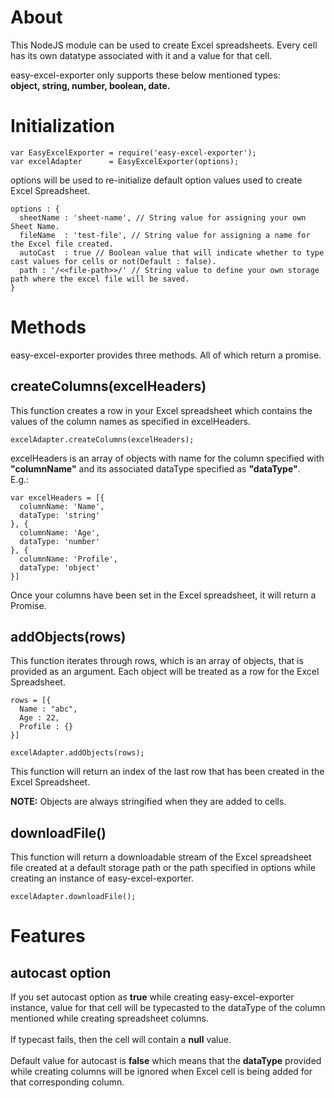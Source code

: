 # About
This NodeJS module can be used to create Excel spreadsheets.
Every cell has its own datatype associated with it and a value for that cell.

easy-excel-exporter only supports these below mentioned types:<br><b>object, string, number, boolean, date.</b>

# Initialization
```
var EasyExcelExporter = require('easy-excel-exporter');
var excelAdapter      = EasyExcelExporter(options);
```
options will be used to re-initialize default option values used to create Excel Spreadsheet.

```
options : {
  sheetName : 'sheet-name', // String value for assigning your own Sheet Name.
  fileName  : 'test-file', // String value for assigning a name for the Excel file created.
  autoCast  : true // Boolean value that will indicate whether to type cast values for cells or not(Default : false).
  path : '/<<file-path>>/' // String value to define your own storage path where the excel file will be saved.
}
```

# Methods
easy-excel-exporter provides three methods. All of which return a promise.

## createColumns(excelHeaders)
This function creates a row in your Excel spreadsheet which contains the values of the column names as specified in excelHeaders.
```
excelAdapter.createColumns(excelHeaders);
```
excelHeaders is an array of objects with name for the column specified with <b>"columnName"</b> and its associated dataType specified as <b>"dataType"</b>.<br>E.g.:

```
var excelHeaders = [{
  columnName: 'Name',
  dataType: 'string'
}, {
  columnName: 'Age',
  dataType: 'number'
}, {
  columnName: 'Profile',
  dataType: 'object'
}]
```
Once your columns have been set in the Excel spreadsheet, it will return a Promise.

## addObjects(rows)
This function iterates through rows, which is an array of objects, that is provided as an argument. Each object will be treated as a row for the Excel Spreadsheet.
```
rows = [{
  Name : "abc",
  Age : 22,
  Profile : {}
}]

excelAdapter.addObjects(rows);
```
This function will return an index of the last row that has been created in the Excel Spreadsheet.

<b>NOTE:</b> Objects are always stringified when they are added to cells.

## downloadFile()
This function will return a downloadable stream of the Excel spreadsheet file created at a default storage path or the path specified in options while creating an instance of easy-excel-exporter.

```
excelAdapter.downloadFile();
```

# Features

## autocast option
If you set autocast option as <b>true</b> while creating easy-excel-exporter instance, value for that cell will be typecasted to the dataType of the column mentioned while creating spreadsheet columns.<br><br>If typecast fails, then the cell will contain a <b>null</b> value.
<br><br>
Default value for autocast is <b>false</b> which means that the <b>dataType</b> provided while creating columns will be ignored when Excel cell is being added for that corresponding column.    
